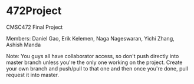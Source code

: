 # 472Project
CMSC472 Final Project

Members: Daniel Gao, Erik Kelemen, Naga Nageswaran, Yichi Zhang, Ashish Manda

Note: You guys all have collaborator access, so don't push directly into master branch unless you're the only one working on the project.  Create your own branch and push/pull to that one and then once you're done, pull request it into master. 
